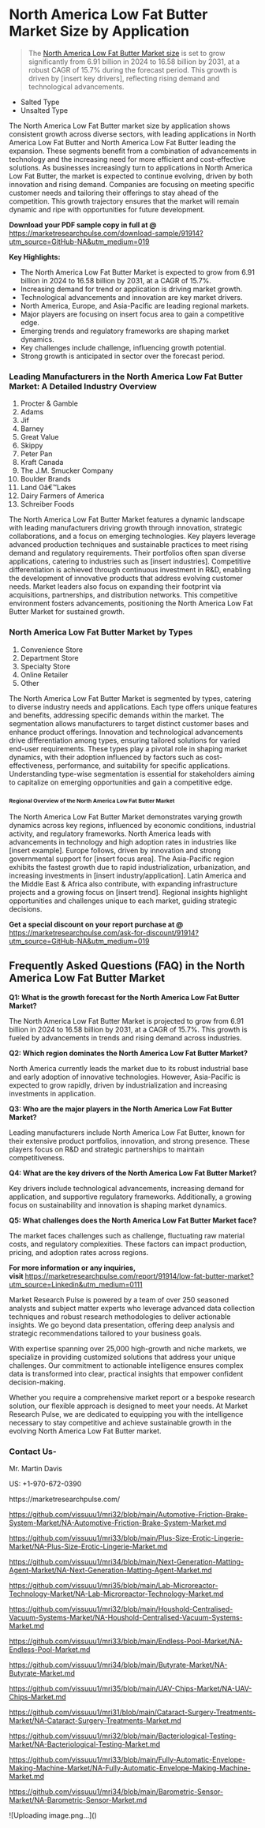 <h1>North America Low Fat Butter Market&nbsp;Size by Application</h1><blockquote><p>The <a href="https://marketresearchpulse.com/download-sample/91914?utm_source=GitHub-NA&amp;utm_medium=019">North America Low Fat Butter Market size</a> is set to grow significantly from 6.91 billion in 2024 to 16.58 billion by 2031, at a robust CAGR of 15.7% during the forecast period. This growth is driven by [insert key drivers], reflecting rising demand and technological advancements.</p></blockquote><ul><li>Salted Type<li> Unsalted Type</li></ul><p>The North America Low Fat Butter market size by application shows consistent growth across diverse sectors, with leading applications in North America Low Fat Butter and North America Low Fat Butter leading the expansion. These segments benefit from a combination of advancements in technology and the increasing need for more efficient and cost-effective solutions. As businesses increasingly turn to applications in North America Low Fat Butter, the market is expected to continue evolving, driven by both innovation and rising demand. Companies are focusing on meeting specific customer needs and tailoring their offerings to stay ahead of the competition. This growth trajectory ensures that the market will remain dynamic and ripe with opportunities for future development.</p><p><strong>Download your PDF sample copy in full at @ </strong><a href="https://marketresearchpulse.com/download-sample/91914?utm_source=GitHub-NA&amp;utm_medium=019">https://marketresearchpulse.com/download-sample/91914?utm_source=GitHub-NA&amp;utm_medium=019</a></p><p><strong>Key Highlights: </strong></p><ul><li>The North America Low Fat Butter Market is expected to grow from 6.91 billion in 2024 to 16.58 billion by 2031, at a CAGR of 15.7%.</li><li>Increasing demand for trend or application is driving market growth.</li><li>Technological advancements and innovation are key market drivers.</li><li>North America, Europe, and Asia-Pacific are leading regional markets.</li><li>Major players are focusing on insert focus area to gain a competitive edge.</li><li>Emerging trends and regulatory frameworks are shaping market dynamics.</li><li>Key challenges include challenge, influencing growth potential.</li><li>Strong growth is anticipated in sector over the forecast period.</li></ul><h3>Leading Manufacturers in the North America Low Fat Butter Market: A Detailed Industry Overview</h3><ol><li>Procter & Gamble</li><li>Adams</li><li>Jif</li><li>Barney</li><li>Great Value</li><li>Skippy</li><li>Peter Pan</li><li>Kraft Canada</li><li>The J.M. Smucker Company</li><li>Boulder Brands</li><li>Land Oâ€™Lakes</li><li>Dairy Farmers of America</li><li>Schreiber Foods</li></ol><div class="flex max-w-full flex-col flex-grow"><div class="min-h-8 text-message flex w-full flex-col items-end gap-2 whitespace-normal break-words [.text-message+&amp;]:mt-5" dir="auto" data-message-author-role="assistant" data-message-id="fd8432e4-4910-450d-b182-61b7bfb0a01f" data-message-model-slug="gpt-4o"><div class="flex w-full flex-col gap-1 empty:hidden first:pt-[3px]"><div class="markdown prose w-full break-words dark:prose-invert light"><p>The North America Low Fat Butter Market features a dynamic landscape with leading manufacturers driving growth through innovation, strategic collaborations, and a focus on emerging technologies. Key players leverage advanced production techniques and sustainable practices to meet rising demand and regulatory requirements. Their portfolios often span diverse applications, catering to industries such as [insert industries]. Competitive differentiation is achieved through continuous investment in R&amp;D, enabling the development of innovative products that address evolving customer needs. Market leaders also focus on expanding their footprint via acquisitions, partnerships, and distribution networks. This competitive environment fosters advancements, positioning the North America Low Fat Butter Market for sustained growth.</p></div></div></div></div><h3>North America Low Fat Butter Market by Types</h3><ol><li>Convenience Store<li> Department Store<li> Specialty Store<li> Online Retailer<li> Other</li></ol><div class="flex max-w-full flex-col flex-grow"><div class="min-h-8 text-message flex w-full flex-col items-end gap-2 whitespace-normal break-words [.text-message+&amp;]:mt-5" dir="auto" data-message-author-role="assistant" data-message-id="084470be-0bb7-4664-bddf-5156b4f41249" data-message-model-slug="gpt-4o-mini"><div class="flex w-full flex-col gap-1 empty:hidden first:pt-[3px]"><div class="markdown prose w-full break-words dark:prose-invert light"><p>The North America Low Fat Butter Market is segmented by types, catering to diverse industry needs and applications. Each type offers unique features and benefits, addressing specific demands within the market. The segmentation allows manufacturers to target distinct customer bases and enhance product offerings. Innovation and technological advancements drive differentiation among types, ensuring tailored solutions for varied end-user requirements. These types play a pivotal role in shaping market dynamics, with their adoption influenced by factors such as cost-effectiveness, performance, and suitability for specific applications. Understanding type-wise segmentation is essential for stakeholders aiming to capitalize on emerging opportunities and gain a competitive edge.</p></div></div></div></div><h3><span style="font-size: 11px;">Regional Overview of the North America Low Fat Butter Market</span></h3><div class="flex max-w-full flex-col flex-grow"><div class="min-h-8 text-message flex w-full flex-col items-end gap-2 whitespace-normal break-words [.text-message+&amp;]:mt-5" dir="auto" data-message-author-role="assistant" data-message-id="e9038762-ce64-4e30-91c9-9bd413514231" data-message-model-slug="gpt-4o-mini"><div class="flex w-full flex-col gap-1 empty:hidden first:pt-[3px]"><div class="markdown prose w-full break-words dark:prose-invert light"><p>The North America Low Fat Butter Market demonstrates varying growth dynamics across key regions, influenced by economic conditions, industrial activity, and regulatory frameworks. North America leads with advancements in technology and high adoption rates in industries like [insert example]. Europe follows, driven by innovation and strong governmental support for [insert focus area]. The Asia-Pacific region exhibits the fastest growth due to rapid industrialization, urbanization, and increasing investments in [insert industry/application]. Latin America and the Middle East &amp; Africa also contribute, with expanding infrastructure projects and a growing focus on [insert trend]. Regional insights highlight opportunities and challenges unique to each market, guiding strategic decisions.</p></div></div></div></div><p><strong>Get a special discount on your report purchase at @ </strong><a href="https://marketresearchpulse.com/ask-for-discount/91914?utm_source=GitHub-NA&amp;utm_medium=019">https://marketresearchpulse.com/ask-for-discount/91914?utm_source=GitHub-NA&amp;utm_medium=019</a></p><h2>Frequently Asked Questions (FAQ) in the North America Low Fat Butter Market</h2><p><strong>Q1: What is the growth forecast for the North America Low Fat Butter Market?</strong></p><p>The North America Low Fat Butter Market is projected to grow from 6.91 billion in 2024 to 16.58 billion by 2031, at a CAGR of 15.7%. This growth is fueled by advancements in trends and rising demand across industries.</p><p><strong>Q2: Which region dominates the North America Low Fat Butter Market?</strong></p><p>North America currently leads the market due to its robust industrial base and early adoption of innovative technologies. However, Asia-Pacific is expected to grow rapidly, driven by industrialization and increasing investments in application.</p><p><strong>Q3: Who are the major players in the North America Low Fat Butter Market?</strong></p><p>Leading manufacturers include North America Low Fat Butter, known for their extensive product portfolios, innovation, and strong presence. These players focus on R&amp;D and strategic partnerships to maintain competitiveness.</p><p><strong>Q4: What are the key drivers of the North America Low Fat Butter Market?</strong></p><p>Key drivers include technological advancements, increasing demand for application, and supportive regulatory frameworks. Additionally, a growing focus on sustainability and innovation is shaping market dynamics.</p><p><strong>Q5: What challenges does the North America Low Fat Butter Market face?</strong></p><p>The market faces challenges such as challenge, fluctuating raw material costs, and regulatory complexities. These factors can impact production, pricing, and adoption rates across regions.</p><p><strong>For more information or any inquiries, visit&nbsp;</strong><a href="https://marketresearchpulse.com/report/91914/low-fat-butter-market?utm_source=Linkedin&utm_medium=0111">https://marketresearchpulse.com/report/91914/low-fat-butter-market?utm_source=Linkedin&utm_medium=0111</a></p><p>Market Research Pulse is powered by a team of over 250 seasoned analysts and subject matter experts who leverage advanced data collection techniques and robust research methodologies to deliver actionable insights. We go beyond data presentation, offering deep analysis and strategic recommendations tailored to your business goals.</p><p>With expertise spanning over 25,000 high-growth and niche markets, we specialize in providing customized solutions that address your unique challenges. Our commitment to actionable intelligence ensures complex data is transformed into clear, practical insights that empower confident decision-making.</p><p>Whether you require a comprehensive market report or a bespoke research solution, our flexible approach is designed to meet your needs. At Market Research Pulse, we are dedicated to equipping you with the intelligence necessary to stay competitive and achieve sustainable growth in the evolving North America Low Fat Butter market.</p><h3><strong>Contact Us-</strong></h3><p>Mr. Martin Davis</p><p>US: +1-970-672-0390</p><p>https://marketresearchpulse.com/</p><p><a href="https://github.com/vissuuu1/mri32/blob/main/Automotive-Friction-Brake-System-Market/NA-Automotive-Friction-Brake-System-Market.md">https://github.com/vissuuu1/mri32/blob/main/Automotive-Friction-Brake-System-Market/NA-Automotive-Friction-Brake-System-Market.md</a></p><p><a href="https://github.com/vissuuu1/mri33/blob/main/Plus-Size-Erotic-Lingerie-Market/NA-Plus-Size-Erotic-Lingerie-Market.md">https://github.com/vissuuu1/mri33/blob/main/Plus-Size-Erotic-Lingerie-Market/NA-Plus-Size-Erotic-Lingerie-Market.md</a></p><p><a href="https://github.com/vissuuu1/mri34/blob/main/Next-Generation-Matting-Agent-Market/NA-Next-Generation-Matting-Agent-Market.md">https://github.com/vissuuu1/mri34/blob/main/Next-Generation-Matting-Agent-Market/NA-Next-Generation-Matting-Agent-Market.md</a></p><p><a href="https://github.com/vissuuu1/mri35/blob/main/Lab-Microreactor-Technology-Market/NA-Lab-Microreactor-Technology-Market.md">https://github.com/vissuuu1/mri35/blob/main/Lab-Microreactor-Technology-Market/NA-Lab-Microreactor-Technology-Market.md</a></p><p><a href="https://github.com/vissuuu1/mri32/blob/main/Houshold-Centralised-Vacuum-Systems-Market/NA-Houshold-Centralised-Vacuum-Systems-Market.md">https://github.com/vissuuu1/mri32/blob/main/Houshold-Centralised-Vacuum-Systems-Market/NA-Houshold-Centralised-Vacuum-Systems-Market.md</a></p><p><a href="https://github.com/vissuuu1/mri33/blob/main/Endless-Pool-Market/NA-Endless-Pool-Market.md">https://github.com/vissuuu1/mri33/blob/main/Endless-Pool-Market/NA-Endless-Pool-Market.md</a></p><p><a href="https://github.com/vissuuu1/mri34/blob/main/Butyrate-Market/NA-Butyrate-Market.md">https://github.com/vissuuu1/mri34/blob/main/Butyrate-Market/NA-Butyrate-Market.md</a></p><p><a href="https://github.com/vissuuu1/mri35/blob/main/UAV-Chips-Market/NA-UAV-Chips-Market.md">https://github.com/vissuuu1/mri35/blob/main/UAV-Chips-Market/NA-UAV-Chips-Market.md</a></p><p><a href="https://github.com/vissuuu1/mri31/blob/main/Cataract-Surgery-Treatments-Market/NA-Cataract-Surgery-Treatments-Market.md">https://github.com/vissuuu1/mri31/blob/main/Cataract-Surgery-Treatments-Market/NA-Cataract-Surgery-Treatments-Market.md</a></p><p><a href="https://github.com/vissuuu1/mri32/blob/main/Bacteriological-Testing-Market/NA-Bacteriological-Testing-Market.md">https://github.com/vissuuu1/mri32/blob/main/Bacteriological-Testing-Market/NA-Bacteriological-Testing-Market.md</a></p><p><a href="https://github.com/vissuuu1/mri33/blob/main/Fully-Automatic-Envelope-Making-Machine-Market/NA-Fully-Automatic-Envelope-Making-Machine-Market.md">https://github.com/vissuuu1/mri33/blob/main/Fully-Automatic-Envelope-Making-Machine-Market/NA-Fully-Automatic-Envelope-Making-Machine-Market.md</a></p><p><a href="https://github.com/vissuuu1/mri34/blob/main/Barometric-Sensor-Market/NA-Barometric-Sensor-Market.md">https://github.com/vissuuu1/mri34/blob/main/Barometric-Sensor-Market/NA-Barometric-Sensor-Market.md</a></p>
![Uploading image.png…]()
